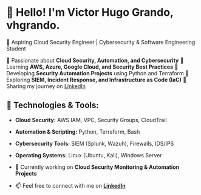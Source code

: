 # 👋 Hello! I'm Victor Hugo Grando, vhgrando.
🚀 Aspiring Cloud Security Engineer | Cybersecurity & Software Engineering Student 

🔹 Passionate about **Cloud Security, Automation, and Cybersecurity** 
🔹 Learning **AWS, Azure, Google Cloud, and Security Best Practices** 
🔹 Developing **Security Automation Projects** using Python and Terraform 
🔹 Exploring **SIEM, Incident Response, and Infrastructure as Code (IaC)** 
🔹 Sharing my journey on [LinkedIn](https://www.linkedin.com/in/vhgrando/) 

## 🔧 Technologies & Tools: 
- **Cloud Security:** AWS IAM, VPC, Security Groups, CloudTrail
- **Automation & Scripting:** Python, Terraform, Bash
- **Cybersecurity Tools:** SIEM (Splunk, Wazuh), Firewalls, IDS/IPS 
- **Operating Systems:** Linux (Ubuntu, Kali), Windows Server

- 🌱 Currently working on **Cloud Security Monitoring & Automation Projects**
- 📫 Feel free to connect with me on **[LinkedIn](https://www.linkedin.com/in/vhgrando/)**
